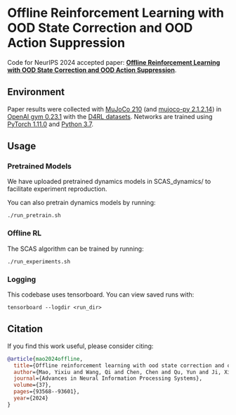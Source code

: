 # Offline Reinforcement Learning with OOD State Correction and OOD Action Suppression

Code for NeurIPS 2024 accepted paper: [**Offline Reinforcement Learning with OOD State Correction and OOD Action Suppression**](https://arxiv.org/pdf/2410.19400).

## Environment
Paper results were collected with [MuJoCo 210](https://mujoco.org/) (and [mujoco-py 2.1.2.14](https://github.com/openai/mujoco-py)) in [OpenAI gym 0.23.1](https://github.com/openai/gym) with the [D4RL datasets](https://github.com/Farama-Foundation/D4RL). Networks are trained using [PyTorch 1.11.0](https://github.com/pytorch/pytorch) and [Python 3.7](https://www.python.org/).

## Usage

### Pretrained Models

We have uploaded pretrained dynamics models in SCAS_dynamics/ to facilitate experiment reproduction. 

You can also pretrain dynamics models by running:
```
./run_pretrain.sh
```

### Offline RL


The SCAS algorithm can be trained by running:
```
./run_experiments.sh
```

### Logging

This codebase uses tensorboard. You can view saved runs with:

```
tensorboard --logdir <run_dir>
```

## Citation

If you find this work useful, please consider citing:
```bibtex
@article{mao2024offline,
  title={Offline reinforcement learning with ood state correction and ood action suppression},
  author={Mao, Yixiu and Wang, Qi and Chen, Chen and Qu, Yun and Ji, Xiangyang},
  journal={Advances in Neural Information Processing Systems},
  volume={37},
  pages={93568--93601},
  year={2024}
}
```